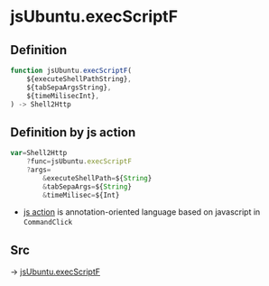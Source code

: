 # jsUbuntu.execScriptF

## Definition

```js.js
function jsUbuntu.execScriptF(
	${executeShellPathString},
	${tabSepaArgsString},
	${timeMilisecInt},
) -> Shell2Http
```


## Definition by js action

```js.js
var=Shell2Http
	?func=jsUbuntu.execScriptF
	?args=
		&executeShellPath=${String}
		&tabSepaArgs=${String}
		&timeMilisec=${Int}
```

- [js action](#) is annotation-oriented language based on javascript in `CommandClick`



## Src

-> [jsUbuntu.execScriptF](https://github.com/puutaro/CommandClick/blob/master/app/src/main/java/com/puutaro/commandclick/fragment_lib/terminal_fragment/js_interface/JsUbuntu.kt#L48)


